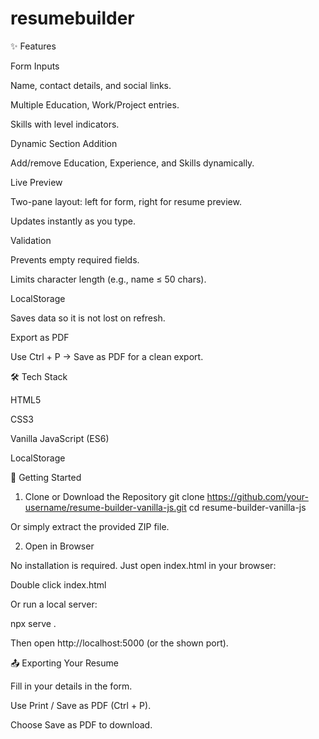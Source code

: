 # resumebuilder
✨ Features

Form Inputs

Name, contact details, and social links.

Multiple Education, Work/Project entries.

Skills with level indicators.

Dynamic Section Addition

Add/remove Education, Experience, and Skills dynamically.

Live Preview

Two-pane layout: left for form, right for resume preview.

Updates instantly as you type.

Validation

Prevents empty required fields.

Limits character length (e.g., name ≤ 50 chars).

LocalStorage

Saves data so it is not lost on refresh.

Export as PDF

Use Ctrl + P → Save as PDF for a clean export.

🛠️ Tech Stack

HTML5

CSS3

Vanilla JavaScript (ES6)

LocalStorage

🚀 Getting Started
1. Clone or Download the Repository
git clone https://github.com/your-username/resume-builder-vanilla-js.git
cd resume-builder-vanilla-js


Or simply extract the provided ZIP file.

2. Open in Browser

No installation is required.
Just open index.html in your browser:

Double click index.html

Or run a local server:

npx serve .


Then open http://localhost:5000 (or the shown port).

📤 Exporting Your Resume

Fill in your details in the form.

Use Print / Save as PDF (Ctrl + P).

Choose Save as PDF to download.
